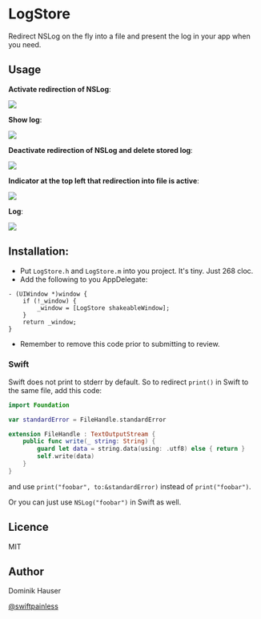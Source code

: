 # LogStore

Redirect NSLog on the fly into a file and present the log in your app when you need.

## Usage

**Activate redirection of NSLog**:

![](https://github.com/dasdom/LogStore/blob/master/screenshots/ActivateLog.gif)

**Show log**:

![](https://github.com/dasdom/LogStore/blob/master/screenshots/ShowLog.gif)

**Deactivate redirection of NSLog and delete stored log**:

![](https://github.com/dasdom/LogStore/blob/master/screenshots/DeactivateLog.gif)

**Indicator at the top left that redirection into file is active**:

![](https://github.com/dasdom/LogStore/blob/master/screenshots/RedirectIndicator.JPG)

**Log**:

![](https://github.com/dasdom/LogStore/blob/master/screenshots/Log.PNG)

## Installation:

- Put `LogStore.h` and `LogStore.m` into you project. It's tiny. Just 268 cloc.
- Add the following to you AppDelegate:

```objc
- (UIWindow *)window {
    if (!_window) {
        _window = [LogStore shakeableWindow];
    }
    return _window;
}
```
- Remember to remove this code prior to submitting to review.

### Swift 

Swift does not print to stderr by default. So to redirect `print()` in Swift to the same file, add this code:
```swift
import Foundation

var standardError = FileHandle.standardError

extension FileHandle : TextOutputStream {
    public func write(_ string: String) {
        guard let data = string.data(using: .utf8) else { return }
        self.write(data)
    }
}
```
and use `print("foobar", to:&standardError)` instead of `print("foobar")`.

Or you can just use `NSLog("foobar")` in Swift as well.

## Licence

MIT

## Author

Dominik Hauser

[@swiftpainless](https://twitter.com/swiftpainless)

